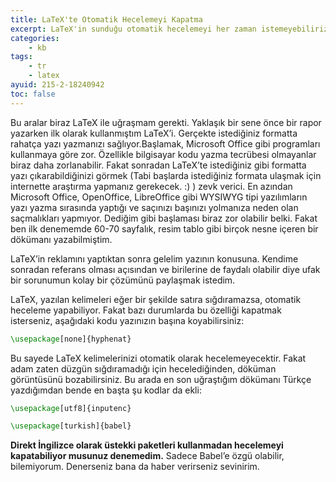 ```yaml
---
title: LaTeX'te Otomatik Hecelemeyi Kapatma
excerpt: LaTeX'in sunduğu otomatik hecelemeyi her zaman istemeyebiliriz.
categories:
    - kb
tags:
    - tr
    - latex
ayuid: 215-2-18240942
toc: false
---
```


Bu aralar biraz LaTeX ile uğraşmam gerekti. Yaklaşık bir sene önce bir rapor
yazarken ilk olarak kullanmıştım LaTeX’i. Gerçekte istediğiniz formatta rahatça
yazı yazmanızı sağlıyor.Başlamak, Microsoft Office gibi programları kullanmaya
göre zor. Özellikle bilgisayar kodu yazma tecrübesi olmayanlar biraz daha
zorlanabilir. Fakat sonradan LaTeX’te istediğiniz gibi formatta yazı
çıkarabildiğinizi görmek (Tabi başlarda istediğiniz formata ulaşmak için
internette araştırma yapmanız gerekecek. :) ) zevk verici. En azından Microsoft
Office, OpenOffice, LibreOffice gibi WYSIWYG tipi yazılımların yazı yazma
sırasında yaptığı ve saçınızı başınızı yolmanıza neden olan saçmalıkları
yapmıyor. Dediğim gibi başlaması biraz zor olabilir belki. Fakat ben ilk
denememde 60-70 sayfalık, resim tablo gibi birçok nesne içeren bir dökümanı
yazabilmiştim.

LaTeX’in reklamını yaptıktan sonra gelelim yazının konusuna. Kendime sonradan
referans olması açısından ve birilerine de faydalı olabilir diye ufak bir
sorunumun kolay bir çözümünü paylaşmak istedim.

LaTeX, yazılan kelimeleri eğer bir şekilde satıra sığdıramazsa, otomatik
heceleme yapabiliyor. Fakat bazı durumlarda bu özelliği kapatmak isterseniz,
aşağıdaki kodu yazınızın başına koyabilirsiniz:

```latex
\usepackage[none]{hyphenat}
```

Bu sayede LaTeX kelimelerinizi otomatik olarak hecelemeyecektir. Fakat adam
zaten düzgün sığdıramadığı için hecelediğinden, döküman görüntüsünü
bozabilirsiniz. Bu arada en son uğraştığım dökümanı Türkçe yazdığımdan bende en
başta şu kodlar da ekli:

```latex
\usepackage[utf8]{inputenc}

\usepackage[turkish]{babel}
```

**Direkt İngilizce olarak üstekki paketleri kullanmadan hecelemeyi kapatabiliyor
musunuz denemedim.** Sadece Babel’e özgü olabilir, bilemiyorum. Denerseniz bana
da haber verirseniz sevinirim.
